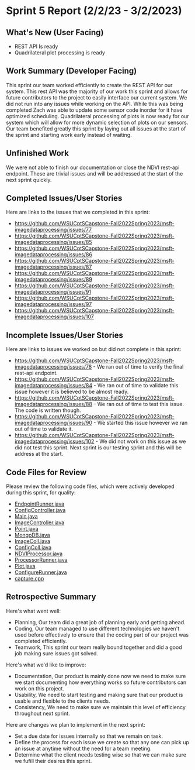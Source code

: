 # Sprint 5 Report (2/2/23 - 3/2/2023)

## What's New (User Facing)
 * REST API Is ready
 * Quadrilateral plot processing is ready

## Work Summary (Developer Facing)
This sprint our team worked efficiently to create the REST API for our system. This rest API was the majority of our work this sprint and allows for future contributors to the project to easily interface our current system. We did not run into any issues while working on the API. While this was being completed Zach was able to update some sensor code inorder for it have optimized scheduling. Quadrilateral processing of plots is now ready for our system which will allow for more dynamic selection of plots on our sensors. Our team benefited greatly this sprint by laying out all issues at the start of the sprint and starting work early instead of waiting.

## Unfinished Work
We were not able to finish our documentation or close the NDVI rest-api endpoint. These are trivial issues and will be addressed at the start of the next sprint quickly.

## Completed Issues/User Stories
Here are links to the issues that we completed in this sprint:

 * https://github.com/WSUCptSCapstone-Fall2022Spring2023/msft-imagedataprocessing/issues/77
 * https://github.com/WSUCptSCapstone-Fall2022Spring2023/msft-imagedataprocessing/issues/85
 * https://github.com/WSUCptSCapstone-Fall2022Spring2023/msft-imagedataprocessing/issues/86
 * https://github.com/WSUCptSCapstone-Fall2022Spring2023/msft-imagedataprocessing/issues/87
 * https://github.com/WSUCptSCapstone-Fall2022Spring2023/msft-imagedataprocessing/issues/89
 * https://github.com/WSUCptSCapstone-Fall2022Spring2023/msft-imagedataprocessing/issues/91
 * https://github.com/WSUCptSCapstone-Fall2022Spring2023/msft-imagedataprocessing/issues/97
 * https://github.com/WSUCptSCapstone-Fall2022Spring2023/msft-imagedataprocessing/issues/107
 
 ## Incomplete Issues/User Stories
 Here are links to issues we worked on but did not complete in this sprint:
 
 * https://github.com/WSUCptSCapstone-Fall2022Spring2023/msft-imagedataprocessing/issues/78 - We ran out of time to verify the final rest-api endpoint.
 * https://github.com/WSUCptSCapstone-Fall2022Spring2023/msft-imagedataprocessing/issues/84 - We ran out of time to validate this issue however it is believed to be almost ready.
 * https://github.com/WSUCptSCapstone-Fall2022Spring2023/msft-imagedataprocessing/issues/88 - We ran out of time to test this issue. The code is written though.
 * https://github.com/WSUCptSCapstone-Fall2022Spring2023/msft-imagedataprocessing/issues/90 - We started this issue however we ran out of time to validate it.
 * https://github.com/WSUCptSCapstone-Fall2022Spring2023/msft-imagedataprocessing/issues/102 - We did not work on this issue as we did not test this sprint. Next sprint is our testing sprint and this will be address at the start.
 
## Code Files for Review
Please review the following code files, which were actively developed during this sprint, for quality:
 * [EndpointRunner.java](AGICamEndpoint/src/main/java/org/agicam/endpoint/EndpointRunner.java)
 * [ConfigController.java](AGICamEndpoint/src/main/java/org/agicam/endpoint/controllers/ConfigController.java)
 * [Main.java](AGICamUpload/src/main/java/org/agicam/Main.java)
 * [ImageController.java](AGICamEndpoint/src/main/java/org/agicam/endpoint/controllers/ImageController.java)
 * [Point.java](AGICamEndpoint/src/main/java/org/agicam/endpoint/util/Point.java)
 * [MongoDB.java](AGICamEndpoint/src/main/java/org/agicam/endpoint/MongoDB.java)
 * [ImageColl.java](AGICamEndpoint/src/main/java/org/agicam/endpoint/collections/ImageColl.java)
 * [ConfigColl.java](AGICamEndpoint/src/main/java/org/agicam/endpoint/collections/ConfigColl.java)
 * [NDVIProcessor.java](AGICamProcessor/src/main/java/org/agicam/processor/NDVIProcessor.java)
 * [ProcessorRunner.java](AGICamProcessor/src/main/java/org/agicam/processor/ProcessorRunner.java)
 * [Plot.java](AGICamProcessor/src/main/java/org/agicam/processor/util/Plot.java)
 * [ConfigureRunner.java](AGICamConfigure/src/main/java/org/agicam/ConfigureRunner.java)
 * [capture.cpp](AGICamCapture/capture.cpp)
 
## Retrospective Summary
Here's what went well:
  * Planning, Our team did a great job of planning early and getting ahead.
  * Coding, Our team managed to use different technologies we haven't used before effectively to ensure that the coding part of our project was completed efficiently.
  * Teamwork, This sprint our team really bound together and did a good job making sure issues got solved.
 
Here's what we'd like to improve:
   * Documentation, Our product is mainly done now we need to make sure we start documenting how everything works so future contributors can work on this project.
   * Usability, We need to start testing and making sure that our product is usable and flexible to the clients needs.
   * Consistency, We need to make sure we maintain this level of efficiency throughout next sprint.
  
Here are changes we plan to implement in the next sprint:
   * Set a due date for issues internally so that we remain on task.
   * Define the process for each issue we create so that any one can pick up an issue at anytime without the need for a team meeting.
   * Determine what the client needs testing wise so that we can make sure we fufill their desires this sprint.
